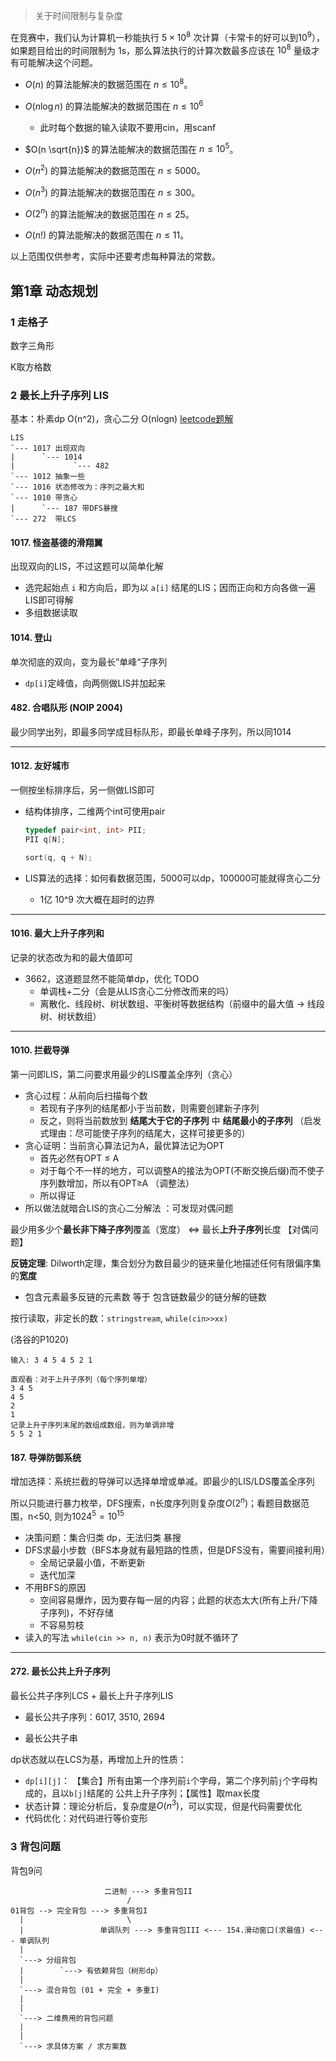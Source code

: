 > 关于时间限制与复杂度

在竞赛中，我们认为计算机一秒能执行 $5 \times 10^8$ 次计算（卡常卡的好可以到$10^9$），如果题目给出的时间限制为 1s，那么算法执行的计算次数最多应该在 $10^8$ 量级才有可能解决这个问题。

- $O(n)$ 的算法能解决的数据范围在 $n \leq 10^8$。
- $O(n \log n)$ 的算法能解决的数据范围在 $n \leq 10^6$ 
  - 此时每个数据的输入读取不要用cin，用scanf

- $O(n \sqrt{n})$ 的算法能解决的数据范围在 $n \leq 10^5$。
- $O(n^2)$ 的算法能解决的数据范围在 $n \leq 5000$。
- $O(n^3)$ 的算法能解决的数据范围在 $n \leq 300$。
- $O(2^n)$ 的算法能解决的数据范围在 $n \leq 25$。
- $O(n!)$ 的算法能解决的数据范围在 $n \leq 11$。

以上范围仅供参考，实际中还要考虑每种算法的常数。



## 第1章 动态规划

### 1 走格子

数字三角形

K取方格数


### 2 最长上升子序列 LIS

基本：朴素dp O(n^2)，贪心二分 O(nlogn)  [leetcode题解](https://leetcode.cn/problems/longest-increasing-subsequence/solutions/147667/zui-chang-shang-sheng-zi-xu-lie-by-leetcode-soluti/) 

```
LIS
`--- 1017 出现双向
|	   `--- 1014
| 			  `--- 482
`--- 1012 抽象一些
`--- 1016 状态修改为：序列之最大和
`--- 1010 带贪心
|	   `--- 187 带DFS暴搜
`--- 272  带LCS
```

#### 1017. 怪盗基德的滑翔翼

出现双向的LIS，不过这题可以简单化解

- 选完起始点 `i` 和方向后，即为以 `a[i]` 结尾的LIS；因而正向和方向各做一遍LIS即可得解
- 多组数据读取

#### 1014. 登山

单次彻底的双向，变为最长”单峰“子序列

- `dp[i]`定峰值，向两侧做LIS并加起来

#### 482. 合唱队形 (NOIP 2004)

最少同学出列，即最多同学成目标队形，即最长单峰子序列，所以同1014

---

#### 1012. 友好城市

一侧按坐标排序后，另一侧做LIS即可

- 结构体排序，二维两个int可使用pair

  ```cpp
  typedef pair<int, int> PII;
  PII q[N];
  
  sort(q, q + N);
  ```

- LIS算法的选择：如何看数据范围，5000可以dp，100000可能就得贪心二分

  - 1亿 10^9 次大概在超时的边界

---

#### 1016. 最大上升子序列和

记录的状态改为和的最大值即可

- 3662，这道题显然不能简单dp，优化 TODO
  - 单调栈+二分（会是从LIS贪心二分修改而来的吗）
  - 离散化、线段树、树状数组、平衡树等数据结构（前缀中的最大值 $\to$ 线段树、树状数组）

---

#### 1010. 拦截导弹

第一问即LIS，第二问要求用最少的LIS覆盖全序列（贪心）

- 贪心过程：从前向后扫描每个数
  - 若现有子序列的结尾都小于当前数，则需要创建新子序列
  - 反之，则将当前数放到 **结尾大于它的子序列** 中 **结尾最小的子序列** （启发式理由：尽可能使子序列的结尾大，这样可接更多的）
- 贪心证明：当前贪心算法记为A，最优算法记为OPT
  - 首先必然有OPT $\leq$ A
  - 对于每个不一样的地方，可以调整A的接法为OPT(不断交换后缀)而不使子序列数增加，所以有OPT$\geq$A （调整法）
  - 所以得证
- 所以做法就暗合LIS的贪心二分解法 ：可发现对偶问题

最少用多少个**最长非下降子序列**覆盖（宽度） $\iff$ 最长**上升子序列**长度 【对偶问题】

**反链定理**: Dilworth定理，集合划分为数目最少的链来量化地描述任何有限偏序集的**宽度**

- 包含元素最多反链的元素数 等于 包含链数最少的链分解的链数

按行读取，非定长的数：`stringstream`,  `while(cin>>xx)`

(洛谷的P1020)

```
输入: 3 4 5 4 5 2 1

直观看：对于上升子序列（每个序列单增）
3 4 5
4 5
2
1
记录上升子序列末尾的数组成数组，则为单调非增
5 5 2 1
```

#### 187. 导弹防御系统

增加选择：系统拦截的导弹可以选择单增或单减。即最少的LIS/LDS覆盖全序列

所以只能进行暴力枚举，DFS搜索，n长度序列则复杂度$O(2^n)$；看题目数据范围，n<50, 则为$1024^5 = 10^{15}$

- 决策问题：集合归类 dp，无法归类 暴搜
- DFS求最小步数（BFS本身就有最短路的性质，但是DFS没有，需要间接利用）
  - 全局记录最小值，不断更新
  - 迭代加深
- 不用BFS的原因
  - 空间容易爆炸，因为要存每一层的内容；此题的状态太大(所有上升/下降子序列)，不好存储
  - 不容易剪枝
- 读入的写法 `while(cin >> n, n)` 表示为0时就不循环了

---

#### 272. 最长公共上升子序列

最长公共子序列LCS + 最长上升子序列LIS

- 最长公共子序列：6017,  3510, 2694

- 最长公共子串

dp状态就以在LCS为基，再增加上升的性质：

- `dp[i][j]`： 【集合】所有由第一个序列前`i`个字母，第二个序列前`j`个字母构成的，且以`b[j]`结尾的 公共上升子序列；【属性】取max长度
- 状态计算：理论分析后，复杂度是$O(n^3)$，可以实现，但是代码需要优化
- 代码优化：对代码进行等价变形



### 3 背包问题

背包9问

```
				     二进制 ---> 多重背包II
						  /
01背包 --> 完全背包 ---> 多重背包I 
  |						  \
  |				    单调队列 ---> 多重背包III <--- 154.滑动窗口(求最值) <--- 单调队列
  |
  `---> 分组背包
  |		   `---> 有依赖背包（树形dp）
  |
  `---> 混合背包 (01 + 完全 + 多重I)
  |
  |
  `---> 二维费用的背包问题
  |
  |
  `---> 求具体方案 / 求方案数
```

